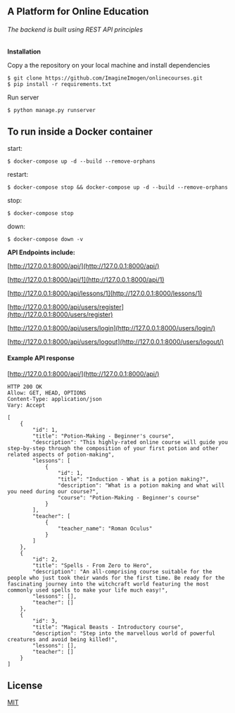 ## A Platform for Online Education 

###### *The backend is built using REST API principles*

**Installation**

Copy a the repository on your local machine and install dependencies

```
$ git clone https://github.com/ImagineImogen/onlinecourses.git
$ pip install -r requirements.txt
```

Run server


```
$ python manage.py runserver
```

## To run inside a Docker container

start:
```
$ docker-compose up -d --build --remove-orphans
```
restart:
```
$ docker-compose stop && docker-compose up -d --build --remove-orphans
```
stop:
```
$ docker-compose stop
```
down:
```
$ docker-compose down -v
```

**API Endpoints include:**

[http://127.0.0.1:8000/api/](http://127.0.0.1:8000/api/)

[http://127.0.0.1:8000/api/1](http://127.0.0.1:8000/api/1)

[http://127.0.0.1:8000/api/lessons/1](http://127.0.0.1:8000/lessons/1)

[http://127.0.0.1:8000/api/users/register](http://127.0.0.1:8000/users/register)

[http://127.0.0.1:8000/api/users/login](http://127.0.0.1:8000/users/login/)


[http://127.0.0.1:8000/api/users/logout](http://127.0.0.1:8000/users/logout/)


#### Example API response

[http://127.0.0.1:8000/api/](http://127.0.0.1:8000/api/)

```
HTTP 200 OK
Allow: GET, HEAD, OPTIONS
Content-Type: application/json
Vary: Accept

[
    {
        "id": 1,
        "title": "Potion-Making - Beginner's course",
        "description": "This highly-rated online course will guide you step-by-step through the composition of your first potion and other related aspects of potion-making",
        "lessons": [
            {
                "id": 1,
                "title": "Induction - What is a potion making?",
                "description": "What is a potion making and what will you need during our course?",
                "course": "Potion-Making - Beginner's course"
            }
        ],
        "teacher": [
            {
                "teacher_name": "Roman Oculus"
            }
        ]
    },
    {
        "id": 2,
        "title": "Spells - From Zero to Hero",
        "description": "An all-comprising course suitable for the people who just took their wands for the first time. Be ready for the fascinating journey into the witchcraft world featuring the most commonly used spells to make your life much easy!",
        "lessons": [],
        "teacher": []
    },
    {
        "id": 3,
        "title": "Magical Beasts - Introductory course",
        "description": "Step into the marvellous world of powerful creatures and avoid being killed!",
        "lessons": [],
        "teacher": []
    }
]

```



## License
[MIT](https://choosealicense.com/licenses/mit/)